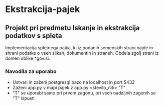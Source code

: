 # Ekstrakcija-pajek
## Projekt pri predmetu Iskanje in ekstrakcija podatkov s spleta 
Implementacija spletnega pajka, ki iz podanih semenskih strani najde in shrani podatke o vseh slikah, dokumentih in straneh. Obdela zgolj strani iz domen oblike *gov.si.
### Navodila za uporabo
- Ustvari in zaženi postgresql bazo na localhost in port 5432
- Zaženi app.py v mapi pajek z app.py <stevilo_niti> "T"
- "T" se uporabi samo pri prvem zagonu, pri vseh nadaljnih zagonih se "T" izpusti

